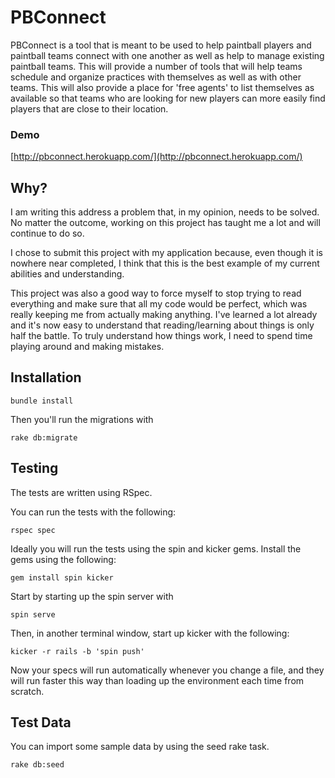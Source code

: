 # PBConnect

PBConnect is a tool that is meant to be used to help paintball players and paintball teams connect with one another as well as help to manage existing paintball teams. This will provide a number of tools that will help teams schedule and organize practices with themselves as well as with other teams. This will also provide a place for 'free agents' to list themselves as available so that teams who are looking for new players can more easily find players that are close to their location.

### Demo

[http://pbconnect.herokuapp.com/](http://pbconnect.herokuapp.com/)

## Why?

I am writing this address a problem that, in my opinion, needs to be solved. No matter the outcome, working on this project has taught me a lot and will continue to do so.

I chose to submit this project with my application because, even though it is nowhere near completed, I think that this is the best example of my current abilities and understanding.

This project was also a good way to force myself to stop trying to read everything and make sure that all my code would be perfect, which was really keeping me from actually making anything. I've learned a lot already and it's now easy to understand that reading/learning about things is only half the battle. To truly understand how things work, I need to spend time playing around and making mistakes.

## Installation

    bundle install

Then you'll run the migrations with

	rake db:migrate

## Testing

The tests are written using RSpec. 

You can run the tests with the following:
  
    rspec spec

Ideally you will run the tests using the spin and kicker gems. Install the gems using the following:

    gem install spin kicker

Start by starting up the spin server with

    spin serve

Then, in another terminal window, start up kicker with the following:

    kicker -r rails -b 'spin push'

Now your specs will run automatically whenever you change a file, and they will run faster this way than loading up the environment each time from scratch.

## Test Data
You can import some sample data by using the seed rake task.

    rake db:seed